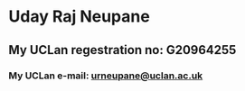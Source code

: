 # Uday Raj Neupane
## My UCLan regestration no: G20964255
### My UCLan e-mail: urneupane@uclan.ac.uk
